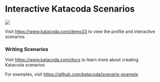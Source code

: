 # Interactive Katacoda Scenarios

[![](http://shields.katacoda.com/katacoda/demo33/count.svg)](https://www.katacoda.com/demo33 "Get your profile on Katacoda.com")

Visit https://www.katacoda.com/demo33 to view the profile and interactive scenarios

### Writing Scenarios
Visit https://www.katacoda.com/docs to learn more about creating Katacoda scenarios

For examples, visit https://github.com/katacoda/scenario-example
